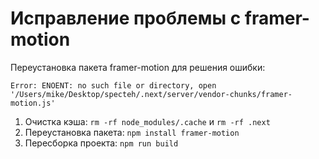 # Исправление проблемы с framer-motion

Переустановка пакета framer-motion для решения ошибки:
```
Error: ENOENT: no such file or directory, open '/Users/mike/Desktop/specteh/.next/server/vendor-chunks/framer-motion.js'
```

1. Очистка кэша: `rm -rf node_modules/.cache` и `rm -rf .next`
2. Переустановка пакета: `npm install framer-motion`
3. Пересборка проекта: `npm run build`
